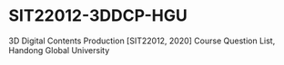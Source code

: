 # SIT22012-3DDCP-HGU
3D Digital Contents Production [SIT22012, 2020] Course Question List, Handong Global University
